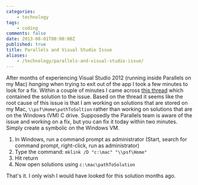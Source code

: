 ```yaml
---
categories:
    - technology
tags:
    - coding
comments: false
date: 2013-08-01T00:00:00Z
published: true
title: Parallels and Visual Studio Issue
aliases: 
    - /technology/parallels-and-visual-studio-issue/
---
```


After months of experiencing Visual Studio 2012 (running inside Parallels on my Mac) *hanging* when trying to exit out of the app I took a few minutes to look for a fix. Within a couple of minutes I came across [this thread][thread] which contained the solution to the issue. Based on the thread it seems like the root cause of this issue is that I am working on solutions that are stored on my Mac, `\\psf\Home\pathToSoltion` rather than working on solutions that are on the Windows (VM) C drive. Supposedly the Parallels team is aware of the issue and working on a fix, but you can fix it today within two minutes. Simply create a symbolic on the Windows VM.

1. In Windows, run a command prompt as administrator (Start, search for command prompt, right-click, run as administrator)
2. Type the command: `mklink /D "c:\mac" "\\psf\Home"`
3. Hit return
4. Now open solutions using `c:\mac\pathToSolution`

That's it. I only wish I would have looked for this solution months ago. 

[thread]: http://forum.parallels.com/showthread.php?262447-Visual-Studio-2012-Hangs-On-Close/page2